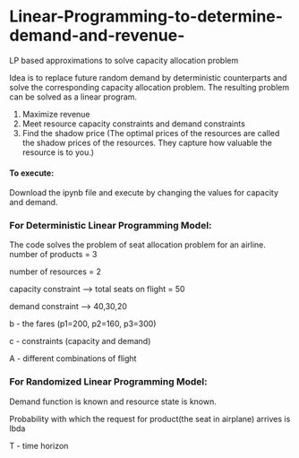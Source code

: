 # Linear-Programming-to-determine-demand-and-revenue-
LP based approximations to solve capacity allocation problem

Idea is to replace future random demand by deterministic counterparts and solve the corresponding capacity allocation
problem. The resulting problem can be solved as a linear program.

1) Maximize revenue
2) Meet resource capacity constraints and demand constraints
3) Find the shadow price (The optimal prices of the resources are called the shadow prices of the resources. 
    They capture how valuable the resource is to you.)

#### To execute:
Download the ipynb file and execute by changing the values for capacity and demand.

### For Deterministic Linear Programming Model:
The code solves the problem of seat allocation problem for an airline.
number of products = 3

number of resources = 2

capacity constraint --> total seats on flight = 50

demand constraint --> 40,30,20

b - the fares (p1=200, p2=160, p3=300)

c - constraints (capacity and demand)

A - different combinations of flight

### For Randomized Linear Programming Model:
Demand function is known and resource state is known.

Probability with which the request for product(the seat in airplane) arrives is lbda

T - time horizon


